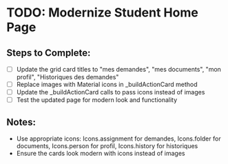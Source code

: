 # TODO: Modernize Student Home Page

## Steps to Complete:
- [ ] Update the grid card titles to "mes demandes", "mes documents", "mon profil", "Historiques des demandes"
- [ ] Replace images with Material icons in _buildActionCard method
- [ ] Update the _buildActionCard calls to pass icons instead of images
- [ ] Test the updated page for modern look and functionality

## Notes:
- Use appropriate icons: Icons.assignment for demandes, Icons.folder for documents, Icons.person for profil, Icons.history for historiques
- Ensure the cards look modern with icons instead of images
